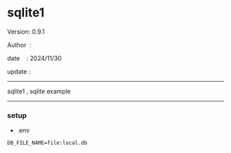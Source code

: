 ﻿# sqlite1

 Version: 0.9.1

 Author  :
 
 date    : 2024/11/30

 update :

***

sqlite1 , sqlite example


***
### setup
* .env

```
DB_FILE_NAME=file:local.db
```
